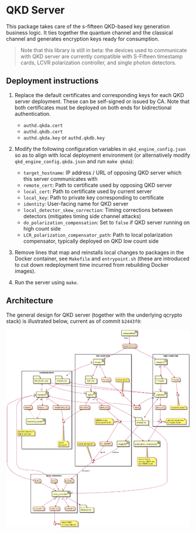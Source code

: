 # QKD Server

This package takes care of the s-fifteen QKD-based key generation business logic. 
It ties together the quantum channel and the classical channel and generates encryption keys ready for consumption.

> Note that this library is still in beta: the devices used to communicate with QKD server are currently compatible with S-Fifteen timestamp cards, LCVR polarization controller, and single photon detectors.

## Deployment instructions

1. Replace the default certificates and corresponding keys for each QKD server deployment. These can be self-signed or issued by CA. Note that both certificates must be deployed on both ends for bidirectional authentication.

   - `authd.qkda.cert`
   - `authd.qkdb.cert`
   - `authd.qkda.key` or `authd.qkdb.key`

2. Modify the following configuration variables in `qkd_engine_config.json` so as to align with local deployment environment (or alternatively modify `qkd_engine_config.qkda.json` and run `make qkda`):
   
   - `target_hostname`: IP address / URL of opposing QKD server which this server communicates with
   - `remote_cert`: Path to certificate used by opposing QKD server
   - `local_cert`: Path to certificate used by current server
   - `local_key`: Path to private key corresponding to certificate
   - `identity`: User-facing name for QKD server
   - `local_detector_skew_correction`: Timing corrections between detectors (mitigates timing side channel attacks)
   - `do_polarization_compensation`: Set to `false` if QKD server running on high count side
   - `LCR_polarization_compensator_path`: Path to local polarization compensator, typically deployed on QKD low count side

3. Remove lines that map and reinstalls local changes to packages in the Docker container, see `Makefile` and `entrypoint.sh` (these are introduced to cut down redeployment time incurred from rebuilding Docker images).

4. Run the server using `make`.

## Architecture

The general design for QKD server (together with the underlying qcrypto stack) is illustrated below, current as of commit `b2443f0`:

![](docs/qkdserver_schematic.png)
